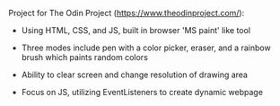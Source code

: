 Project for The Odin Project (https://www.theodinproject.com/):

- Using HTML, CSS, and JS, built in browser 'MS paint' like tool

- Three modes include pen with a color picker, eraser, and a rainbow brush which paints random colors

- Ability to clear screen and change resolution of drawing area

- Focus on JS, utilizing EventListeners to create dynamic webpage
